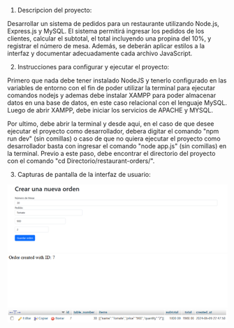 1. Descripcion del proyecto: 

Desarrollar un sistema de pedidos para un restaurante utilizando Node.js, Express.js y MySQL. El sistema permitirá ingresar los pedidos de los clientes, calcular el subtotal, el total incluyendo una propina del 10%, y registrar el número de mesa. Además, se deberán aplicar estilos a la interfaz y documentar adecuadamente cada archivo JavaScript.




2. Instrucciones para configurar y ejecutar el proyecto:

Primero que nada debe tener instalado NodeJS y tenerlo configurado en las variables de entorno con el fin de poder utilizar la terminal para ejecutar comandos nodejs y ademas debe instalar XAMPP para poder almacenar datos en una base de datos, en este caso relacional con el lenguaje MySQL. Luego de abrir XAMPP, debe iniciar los servicios de APACHE y MYSQL.

Por ultimo, debe abrir la terminal y desde aqui, en el caso de que desee ejecutar el proyecto como desarrollador, debera digitar el comando "npm run dev" (sin comillas) o caso de que no quiera ejecutar el proyecto como desarrollador basta con ingresar el comando "node app.js" (sin comillas) en la terminal. Previo a este paso, debe encontrar el directorio del proyecto con el comando "cd Directorio/restaurant-orders/".




3. Capturas de pantalla de la interfaz de usuario:

![alt text](image.png)
![alt text](image-1.png)
![alt text](image-2.png)
